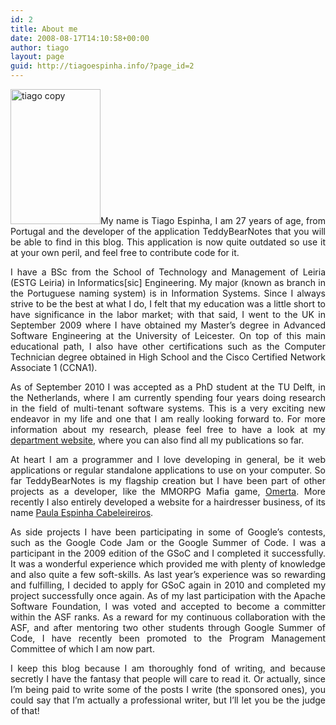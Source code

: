 ```yaml
---
id: 2
title: About me
date: 2008-08-17T14:10:58+00:00
author: tiago
layout: page
guid: http://tiagoespinha.info/?page_id=2
---
```

<p style="text-align: justify;">
  <a href="http://www.tiagoespinha.net/wp-content/uploads/2008/08/tiago-copy.jpg" rel="lightbox[2]" title="About me"><img class="wp-image-578 alignleft" src="http://www.tiagoespinha.net/wp-content/uploads/2008/08/tiago-copy.jpg" alt="tiago copy" width="144" height="216" /></a>My name is Tiago Espinha, I am 27 years of age, from Portugal and the developer of the application TeddyBearNotes that you will be able to find in this blog. This application is now quite outdated so use it at your own peril, and feel free to contribute code for it.
</p>

<p style="text-align: justify;">
  I have a BSc from the School of Technology and Management of Leiria (ESTG Leiria) in Informatics[sic] Engineering. My major (known as branch in the Portuguese naming system) is in Information Systems. Since I always strive to be the best at what I do, I felt that my education was a little short to have significance in the labor market; with that said, I went to the UK in September 2009 where I have obtained my Master&#8217;s degree in Advanced Software Engineering at the University of Leicester. On top of this main educational path, I also have other certifications such as the Computer Technician degree obtained in High School and the Cisco Certified Network Associate 1 (CCNA1).
</p>

<p style="text-align: justify;">
  As of September 2010 I was accepted as a PhD student at the TU Delft, in the Netherlands, where I am currently spending four years doing research in the field of multi-tenant software systems. This is a very exciting new endeavor in my life and one that I am really looking forward to. For more information about my research, please feel free to have a look at my <a href="http://www.st.ewi.tudelft.nl/~tiago">department website</a>, where you can also find all my publications so far.
</p>

<p style="text-align: justify;">
  At heart I am a programmer and I love developing in general, be it web applications or regular standalone applications to use on your computer. So far TeddyBearNotes is my flagship creation but I have been part of other projects as a developer, like the MMORPG Mafia game, <a href="http://www.barafranca.com/" target="_blank">Omerta</a>. More recently I also entirely developed a website for a hairdresser business, of its name <a href="http://www.paulaespinha.com" target="_blank">Paula Espinha Cabeleireiros</a>.
</p>

<p style="text-align: justify;">
  As side projects I have been participating in some of Google&#8217;s contests, such as the Google Code Jam or the Google Summer of Code. I was a participant in the 2009 edition of the GSoC and I completed it successfully. It was a wonderful experience which provided me with plenty of knowledge and also quite a few soft-skills. As last year&#8217;s experience was so rewarding and fulfilling, I decided to apply for GSoC again in 2010 and completed my project successfully once again. As of my last participation with the Apache Software Foundation, I was voted and accepted to become a committer within the ASF ranks. As a reward for my continuous collaboration with the ASF, and after mentoring two other students through Google Summer of Code, I have recently been promoted to the Program Management Committee of which I am now part.
</p>

<p style="text-align: justify;">
  I keep this blog because I am thoroughly fond of writing, and because secretly I have the fantasy that people will care to read it. Or actually, since I&#8217;m being paid to write some of the posts I write (the sponsored ones), you could say that I&#8217;m actually a professional writer, but I&#8217;ll let you be the judge of that!
</p>